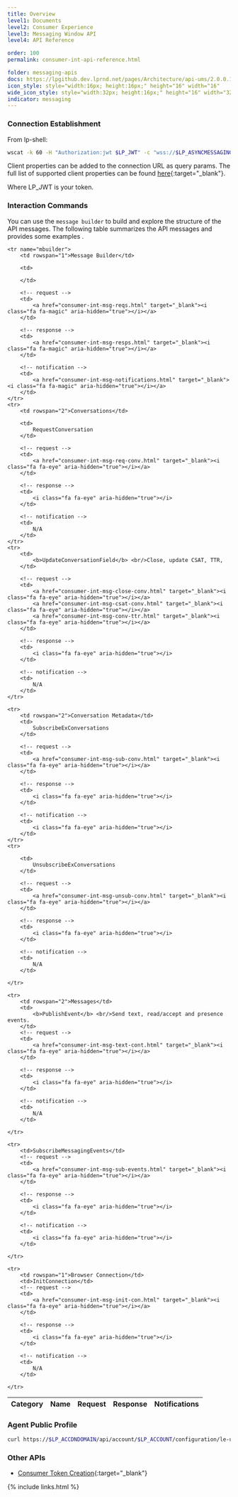 ```yaml
---
title: Overview
level1: Documents
level2: Consumer Experience
level3: Messaging Window API
level4: API Reference

order: 100
permalink: consumer-int-api-reference.html

folder: messaging-apis
docs: https://lpgithub.dev.lprnd.net/pages/Architecture/api-ums/2.0.0.10-SNAPSHOT
icon_style: style="width:16px; height:16px;" height="16" width="16"
wide_icon_style: style="width:32px; height:16px;" height="16" width="32"
indicator: messaging
---
```


### Connection Establishment
From lp-shell:

```sh
wscat -k 60 -H "Authorization:jwt $LP_JWT" -c "wss://$LP_ASYNCMESSAGINGENT/ws_api/account/$LP_ACCOUNT/messaging/consumer?v=3"
```

Client properties can be added to the connection URL as query params. The full list of supported client properties can be found [here](consumer-int-msg-client-properties.html){:target="_blank"}.


Where LP_JWT is your token.

### Interaction Commands

You can use the ``message builder`` <i class="fa fa-magic" aria-hidden="true"></i> to build and explore the structure of the API messages. The following table summarizes the API messages and provides some examples <i class="fa fa-eye" aria-hidden="true"></i>.

<table>
	<thead>
		<th>Category</th>
		<th>Name</th>
		<th>Request</th>
		<th>Response</th>
		<th>Notifications</th>
	</thead>
	
	<tr name="mbuilder">
		<td rowspan="1">Message Builder</td>

		<td>
			
		</td>

		<!-- request -->
		<td>
			<a href="consumer-int-msg-reqs.html" target="_blank"><i class="fa fa-magic" aria-hidden="true"></i></a>		
		</td>

		<!-- response -->
		<td>
			<a href="consumer-int-msg-resps.html" target="_blank"><i class="fa fa-magic" aria-hidden="true"></i></a>		
		</td>

		<!-- notification -->
		<td>
			<a href="consumer-int-msg-notifications.html" target="_blank"><i class="fa fa-magic" aria-hidden="true"></i></a>		
		</td>
	</tr>
	<tr>
		<td rowspan="2">Conversations</td>

		<td>
			RequestConversation
		</td>

		<!-- request -->
		<td>
			<a href="consumer-int-msg-req-conv.html" target="_blank"><i class="fa fa-eye" aria-hidden="true"></i></a>		
		</td>

		<!-- response -->
		<td>
			<i class="fa fa-eye" aria-hidden="true"></i>
		</td>

		<!-- notification -->
		<td>
			N/A
		</td>
	</tr>
	<tr>
		<td>
			<b>UpdateConversationField</b> <br/>Close, update CSAT, TTR,
		</td>

		<!-- request -->
		<td>
			<a href="consumer-int-msg-close-conv.html" target="_blank"><i class="fa fa-eye" aria-hidden="true"></i></a>
			<a href="consumer-int-msg-csat-conv.html" target="_blank"><i class="fa fa-eye" aria-hidden="true"></i></a>		
			<a href="consumer-int-msg-conv-ttr.html" target="_blank"><i class="fa fa-eye" aria-hidden="true"></i></a>		
		</td>

		<!-- response -->
		<td>
			<i class="fa fa-eye" aria-hidden="true"></i>
		</td>

		<!-- notification -->
		<td>
			N/A
		</td>
	</tr>

	<tr>
		<td rowspan="2">Conversation Metadata</td>
		<td>
			SubscribeExConversations
		</td>

		<!-- request -->
		<td>
			<a href="consumer-int-msg-sub-conv.html" target="_blank"><i class="fa fa-eye" aria-hidden="true"></i></a>		
		</td>

		<!-- response -->
		<td>
			<i class="fa fa-eye" aria-hidden="true"></i>
		</td>

		<!-- notification -->
		<td>
			<i class="fa fa-eye" aria-hidden="true"></i>
		</td>
	</tr>
	<tr>

		<td>
			UnsubscribeExConversations
		</td>

		<!-- request -->
		<td>
			<a href="consumer-int-msg-unsub-conv.html" target="_blank"><i class="fa fa-eye" aria-hidden="true"></i></a>
		</td>

		<!-- response -->
		<td>
			<i class="fa fa-eye" aria-hidden="true"></i>
		</td>

		<!-- notification -->
		<td>
			N/A
		</td>

	</tr>

	<tr>
		<td rowspan="2">Messages</td>
		<td>
			<b>PublishEvent</b> <br/>Send text, read/accept and presence events.
		</td>
		<!-- request -->
		<td>
			<a href="consumer-int-msg-text-cont.html" target="_blank"><i class="fa fa-eye" aria-hidden="true"></i></a>
		</td>

		<!-- response -->
		<td>		
			<i class="fa fa-eye" aria-hidden="true"></i>
		</td>

		<!-- notification -->
		<td>
			N/A
		</td>

	</tr>
	
	<tr>
		<td>SubscribeMessagingEvents</td>
		<!-- request -->
		<td>
			<a href="consumer-int-msg-sub-events.html" target="_blank"><i class="fa fa-eye" aria-hidden="true"></i></a>		
		</td>

		<!-- response -->
		<td>		
			<i class="fa fa-eye" aria-hidden="true"></i>
		</td>

		<!-- notification -->
		<td>
			<i class="fa fa-eye" aria-hidden="true"></i>
		</td>

	</tr>
		
	<tr>
		<td rowspan="1">Browser Connection</td>
		<td>InitConnection</td>
		<!-- request -->
		<td>
			<a href="consumer-int-msg-init-con.html" target="_blank"><i class="fa fa-eye" aria-hidden="true"></i></a>		
		</td>

		<!-- response -->
		<td>		
			<i class="fa fa-eye" aria-hidden="true"></i>
		</td>

		<!-- notification -->
		<td>
			N/A
		</td>

	</tr>
		
</table>

### Agent Public Profile
```sh
curl https://$LP_ACCDNDOMAIN/api/account/$LP_ACCOUNT/configuration/le-users/users/$LP_AGENT_PID
```

### Other APIs

* [Consumer Token Creation](common-consumer-token-creation.html){:target="_blank"}


{% include links.html %}
